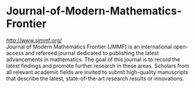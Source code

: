 Journal-of-Modern-Mathematics-Frontier
======================================

http://www.sjmmf.org/  
Journal of Modern Mathematics Frontier (JMMF) is an international open-access and refereed journal dedicated to publishing the latest advancements in mathematics. The goal of this journal is to record the latest findings and promote further research in these areas. Scholars from all relevant academic fields are invited to submit high-quality manuscripts that describe the latest, state-of-the-art research results or innovations.
